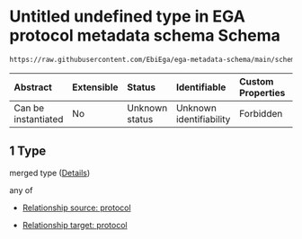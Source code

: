 # Untitled undefined type in EGA protocol metadata schema Schema

```txt
https://raw.githubusercontent.com/EbiEga/ega-metadata-schema/main/schemas/EGA.protocol.json#/properties/protocolRelationships/items/allOf/1/anyOf/1/allOf/1
```



| Abstract            | Extensible | Status         | Identifiable            | Custom Properties | Additional Properties | Access Restrictions | Defined In                                                                       |
| :------------------ | :--------- | :------------- | :---------------------- | :---------------- | :-------------------- | :------------------ | :------------------------------------------------------------------------------- |
| Can be instantiated | No         | Unknown status | Unknown identifiability | Forbidden         | Allowed               | none                | [EGA.protocol.json\*](../../../schemas/EGA.protocol.json "open original schema") |

## 1 Type

merged type ([Details](ega-9-properties-protocol-relationships-items-allof-relationship-constraints-for-a-protocol-anyof-allowed-relationships-of-type-groupedwith-isafter-sameas-memberof-optional-ones-allof-1.md))

any of

*   [Relationship source: protocol](ega-4-definitions-relationship-source-protocol.md "check type definition")

*   [Relationship target: protocol](ega-4-definitions-relationship-target-protocol.md "check type definition")
